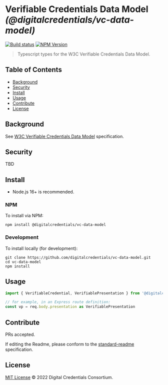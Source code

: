 # Verifiable Credentials Data Model _(@digitalcredentials/vc-data-model)_

[![Build status](https://img.shields.io/github/workflow/status/digitalcredentials/vc-data-model/Node.js%20CI)](https://github.com/digitalcredentials/vc-data-model/actions?query=workflow%3A%22Node.js+CI%22)
[![NPM Version](https://img.shields.io/npm/v/@digitalcredentials/vc-data-model.svg)](https://npm.im/@digitalcredentials/vc-data-model)

> Typescript types for the W3C Verifiable Credentials Data Model.

## Table of Contents

- [Background](#background)
- [Security](#security)
- [Install](#install)
- [Usage](#usage)
- [Contribute](#contribute)
- [License](#license)

## Background

See [W3C Verifiable Credentials Data Model](https://www.w3.org/TR/vc-data-model/)
specification.

## Security

TBD

## Install

- Node.js 16+ is recommended.

### NPM

To install via NPM:

```
npm install @digitalcredentials/vc-data-model
```

### Development

To install locally (for development):

```
git clone https://github.com/digitalcredentials/vc-data-model.git
cd vc-data-model
npm install
```

## Usage

```ts
import { VerifiableCredential, VerifiablePresentation } from '@digitalcredentials/vc-data-model'

// for example, in an Express route definition:
const vp = req.body.presentation as VerifiablePresentation
```

## Contribute

PRs accepted.

If editing the Readme, please conform to the
[standard-readme](https://github.com/RichardLitt/standard-readme) specification.

## License

[MIT License](LICENSE.md) © 2022 Digital Credentials Consortium.

